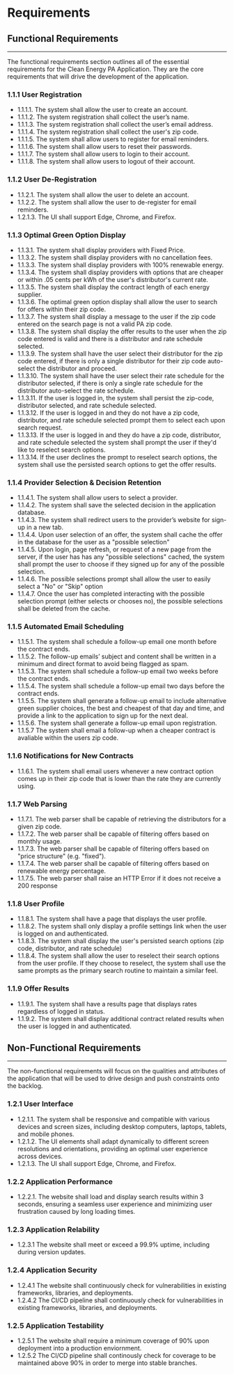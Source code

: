 # Requirements

## Functional Requirements

---

The functional requirements section outlines all of the essential requirements for the Clean Energy PA Application. They are the core requirements that will drive the development of the application.

### 1.1.1 User Registration

- 1.1.1.1. The system shall allow the user to create an account.
- 1.1.1.2. The system registration shall collect the user’s name.
- 1.1.1.3. The system registration shall collect the user’s email address.
- 1.1.1.4. The system registration shall collect the user's zip code.
- 1.1.1.5. The system shall allow users to register for email reminders.
- 1.1.1.6. The system shall allow users to reset their passwords.
- 1.1.1.7. The system shall allow users to login to their account.
- 1.1.1.8. The system shall allow users to logout of their account.

### 1.1.2 User De-Registration

- 1.1.2.1. The system shall allow the user to delete an account.
- 1.1.2.2. The system shall allow the user to de-register for email reminders.
- 1.2.1.3. The UI shall support Edge, Chrome, and Firefox.

### 1.1.3 Optimal Green Option Display

- 1.1.3.1. The system shall display providers with Fixed Price.
- 1.1.3.2. The system shall display providers with no cancellation fees.
- 1.1.3.3. The system shall display providers with 100% renewable energy.
- 1.1.3.4. The system shall display providers with options that are cheaper or within .05 cents per kWh of the user's distributor's current rate.
- 1.1.3.5. The system shall display the contract length of each energy supplier.
- 1.1.3.6. The optimal green option display shall allow the user to search for offers within their zip code.
- 1.1.3.7. The system shall display a message to the user if the zip code entered on the search page is not a valid PA zip code.
- 1.1.3.8. The system shall display the offer results to the user when the zip code entered is valid and there is a distributor and rate schedule selected.
- 1.1.3.9. The system shall have the user select their distributor for the zip code entered, if there is only a single distributor for their zip code auto-select the distributor and proceed.
- 1.1.3.10. The system shall have the user select their rate schedule for the distributor selected, if there is only a single rate schedule for the distributor auto-select the rate schedule.
- 1.1.3.11. If the user is logged in, the system shall persist the zip-code, distributor selected, and rate schedule selected.
- 1.1.3.12. If the user is logged in and they do not have a zip code, distributor, and rate schedule selected prompt them to select each upon search request.
- 1.1.3.13. If the user is logged in and they do have a zip code, distributor, and rate schedule selected the system shall prompt the user if they'd like to reselect search options.
- 1.1.3.14. If the user declines the prompt to reselect search options, the system shall use the persisted search options to get the offer results.

### 1.1.4 Provider Selection & Decision Retention

- 1.1.4.1. The system shall allow users to select a provider.
- 1.1.4.2. The system shall save the selected decision in the application database.
- 1.1.4.3. The system shall redirect users to the provider’s website for sign-up in a new tab.
- 1.1.4.4. Upon user selection of an offer, the system shall cache the offer in the database for the user as a "possible selection"
- 1.1.4.5. Upon login, page refresh, or request of a new page from the server, if the user has has any "possible selections" cached, the system shall prompt the user to choose if they signed up for any of the possible selection.
- 1.1.4.6. The possible selections prompt shall allow the user to easily select a "No" or "Skip" option
- 1.1.4.7. Once the user has completed interacting with the possible selection prompt (either selects or chooses no), the possible selections shall be deleted from the cache.

### 1.1.5 Automated Email Scheduling

- 1.1.5.1. The system shall schedule a follow-up email one month before the contract ends.
- 1.1.5.2. The follow-up emails’ subject and content shall be written in a minimum and direct format to avoid being flagged as spam.
- 1.1.5.3. The system shall schedule a follow-up email two weeks before the contract ends.
- 1.1.5.4. The system shall schedule a follow-up email two days before the contract ends.
- 1.1.5.5. The system shall generate a follow-up email to include alternative green supplier choices, the best and cheapest of that day and time, and provide a link to the application to sign up for the next deal.
- 1.1.5.6. The system shall generate a follow-up email upon registration.
- 1.1.5.7 The system shall email a follow-up when a cheaper contract is avaliable within the users zip code.

### 1.1.6 Notifications for New Contracts

- 1.1.6.1. The system shall email users whenever a new contract option comes up in their zip code that is lower than the rate they are currently using.

### 1.1.7 Web Parsing

- 1.1.7.1. The web parser shall be capable of retrieving the distributors for a given zip code.
- 1.1.7.2. The web parser shall be capable of filtering offers based on monthly usage.
- 1.1.7.3. The web parser shall be capable of filtering offers based on "price structure" (e.g. "fixed").
- 1.1.7.4. The web parser shall be capable of filtering offers based on renewable energy percentage.
- 1.1.7.5. The web parser shall raise an HTTP Error if it does not receive a 200 response

### 1.1.8 User Profile

- 1.1.8.1. The system shall have a page that displays the user profile.
- 1.1.8.2. The system shall only display a profile settings link when the user is logged on and authenticated.
- 1.1.8.3. The system shall display the user's persisted search options (zip code, distributor, and rate schedule)
- 1.1.8.4. The system shall allow the user to reselect their search options from the user profile. If they choose to reselect, the system shall use the same prompts as the primary search routine to maintain a similar feel.

### 1.1.9 Offer Results

- 1.1.9.1. The system shall have a results page that displays rates regardless of logged in status.
- 1.1.9.2. The system shall display additional contract related results when the user is logged in and authenticated.

## Non-Functional Requirements

---

The non-functional requirements will focus on the qualities and attributes of the application that will be used to drive design and push constraints onto the backlog.

### 1.2.1 User Interface

- 1.2.1.1. The system shall be responsive and compatible with various devices and screen sizes, including desktop computers, laptops, tablets, and mobile phones.
- 1.2.1.2. The UI elements shall adapt dynamically to different screen resolutions and orientations, providing an optimal user experience across devices.
- 1.2.1.3. The UI shall support Edge, Chrome, and Firefox.

### 1.2.2 Application Performance

- 1.2.2.1. The website shall load and display search results within 3 seconds, ensuring a seamless user experience and minimizing user frustration caused by long loading times.

### 1.2.3 Application Relability

- 1.2.3.1 The website shall meet or exceed a 99.9% uptime, including during version updates.

### 1.2.4 Application Security

- 1.2.4.1 The website shall continuously check for vulnerabilities in existing frameworks, libraries, and deployments.
- 1.2.4.2 The CI/CD pipeline shall continuously check for vulnerabilities in existing frameworks, libraries, and deployments.

### 1.2.5 Application Testability 

* 1.2.5.1 The website shall require a minimum coverage of 90% upon deployment into a production enviornment.
* 1.2.5.2 The CI/CD pipeline shall continously check for coverage to be maintained above 90% in order to merge into stable branches.
